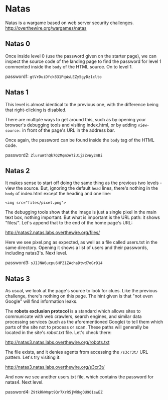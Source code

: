 # Natas

Natas is a wargame based on web server security challenges.
http://overthewire.org/wargames/natas


## Natas 0


Once inside level 0 (use the password given on the starter page), we can inspect the source code of the landing page to find the password for level 1 commented inside the `body` of the HTML source. On to level 1.

password1: `gtVrDuiDfck831PqWsLEZy5gyDz1clto`


## Natas 1

This level is almost identical to the previous one, with the difference being that right-clicking is disabled. 

There are multiple ways to get around this, such as by opening your browser's debugging tools and visiting index.html, or by adding `view-source:` in front of the page's URL in the address bar. 

Once again, the password can be found inside the `body` tag of the HTML code.

password2: `ZluruAthQk7Q2MqmDeTiUij2ZvWy2mBi`


## Natas 2

It makes sense to start off doing the same thing as the previous two levels - view the source. But, ignoring the default `head` lines, there's nothing in the `body` of index.html except the heading and one line:

`<img src="files/pixel.png">`

The debugging tools show that the image is just a single pixel in the main text box, nothing important. But what is important is the URL path: it shows "files/". Let's append that to the end of the home page's URL:

http://natas2.natas.labs.overthewire.org/files/

Here we see pixel.png as expected, as well as a file called users.txt in the same directory. Opening it shows a list of users and their passwords, including natas3's. Next level.

password3: `sJIJNW6ucpu6HPZ1ZAchaDtwd7oGrD14`


## Natas 3

As usual, we look at the page's source to look for clues. Like the previous challenge, there's nothing on this page. The hint given is that "not even Google" will find information leaks. 

The **robots exclusion protocol** is a standard which allows sites to communicate with web crawlers, search engines, and similar data processing services (such as the aforementioned Google) to tell them which parts of the site not to process or scan. These paths will generally be located in the site's *robot.txt* file. Let's check there:

http://natas3.natas.labs.overthewire.org/robots.txt

The file exists, and it denies agents from accessing the `/s3cr3t/` URL pattern. Let's try visiting it:

http://natas3.natas.labs.overthewire.org/s3cr3t/

And now we see another users.txt file, which contains the password for natas4. Next level.

password4: `Z9tkRkWmpt9Qr7XrR5jWRkgOU901swEZ`

